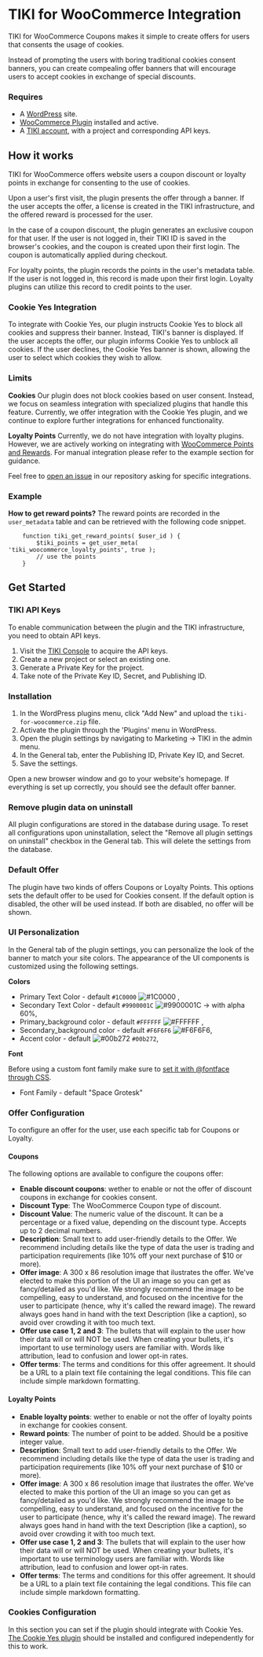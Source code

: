 # TIKI for WooCommerce Integration

TIKI for WooCommerce Coupons makes it simple to create offers for users that consents the usage of cookies. 

Instead of prompting the users with boring traditional cookies consent banners, you can create compealing offer banners that will encourage users to accept cookies in exchange of special discounts.


### Requires

- A [WordPress](https://wordpress.org) site.
- [WooCommerce Plugin](https://br.wordpress.org/plugins/woocommerce/) installed and active.
- A [TIKI account](https://console.mytiki.com), with a project and corresponding API keys.

## How it works
TIKI for WooCommerce offers website users a coupon discount or loyalty points in exchange for consenting to the use of cookies.

Upon a user's first visit, the plugin presents the offer through a banner. If the user accepts the offer, a license is created in the TIKI infrastructure, and the offered reward is processed for the user.

In the case of a coupon discount, the plugin generates an exclusive coupon for that user. If the user is not logged in, their TIKI ID is saved in the browser's cookies, and the coupon is created upon their first login. The coupon is automatically applied during checkout.

For loyalty points, the plugin records the points in the user's metadata table. If the user is not logged in, this record is made upon their first login. Loyalty plugins can utilize this record to credit points to the user.

### Cookie Yes Integration
To integrate with Cookie Yes, our plugin instructs Cookie Yes to block all cookies and suppress their banner. Instead, TIKI's banner is displayed. If the user accepts the offer, our plugin informs Cookie Yes to unblock all cookies. If the user declines, the Cookie Yes banner is shown, allowing the user to select which cookies they wish to allow.

### Limits
**Cookies**
Our plugin does not block cookies based on user consent. Instead, we focus on seamless integration with specialized plugins that handle this feature. Currently, we offer integration with the Cookie Yes plugin, and we continue to explore further integrations for enhanced functionality.

**Loyalty Points**
Currently, we do not have integration with loyalty plugins. However, we are actively working on integrating with [WooCommerce Points and Rewards](https://woocommerce.com/pt-br/products/woocommerce-points-and-rewards/). For manual integration please refer to the example section for guidance.

Feel free to [open an issue](https://github.com/tiki/integrations/issues/new) in our repository asking for specific integrations. 

### Example
**How to get reward points?**
The reward points are recorded in the `user_metadata` table and can be retrieved with the following code snippet. 
```
    function tiki_get_reward_points( $user_id ) {
        $tiki_points = get_user_meta( 'tiki_woocommerce_loyalty_points', true );
        // use the points
    }
```

## Get Started
### TIKI API Keys
To enable communication between the plugin and the TIKI infrastructure, you need to obtain API keys.
1. Visit the [TIKI Console](https://console.mytiki.com) to acquire the API keys.
2. Create a new project or select an existing one.
3. Generate a Private Key for the project.
4. Take note of the Private Key ID, Secret, and Publishing ID.

### Installation
1. In the WordPress plugins menu, click "Add New" and upload the `tiki-for-woocommerce.zip` file.
2. Activate the plugin through the 'Plugins' menu in WordPress.
3. Open the plugin settings by navigating to Marketing -> TIKI in the admin menu.
4. In the General tab, enter the Publishing ID, Private Key ID, and Secret.
5. Save the settings.

Open a new browser window and go to your website's homepage. If everything is set up correctly, you should see the default offer banner.

### Remove plugin data on uninstall
All plugin configurations are stored in the database during usage. To reset all configurations upon uninstallation, select the "Remove all plugin settings on uninstall" checkbox in the General tab. This will delete the settings from the database.

### Default Offer	
The plugin have two kinds of offers Coupons or Loyalty Points. This options sets the default offer to be used for Cookies consent. If the default option is disabled, the other will be used instead. If both are disabled, no offer will be shown.

### UI Personalization
In the General tab of the plugin settings, you can personalize the look of the banner to match your site colors. The appearance of the UI components is customized using the following settings.

**Colors**
- Primary Text Color - default `#1C0000` ![#1C0000](https://placehold.co/15x15/1C0000/1C0000.png) ,
- Secondary Text Color - default `#9900001C` ![#9900001C](https://placehold.co/15x15/1C0000/1C0000.png) -> with alpha 60%, 
- Primary_background color - default `#FFFFFF` ![#FFFFFF](https://placehold.co/15x15/FFFFFF/FFFFFF.png) ,
- Secondary_background color - default `#F6F6F6` ![#F6F6F6](https://placehold.co/15x15/F6F6F6/F6F6F6.png),
- Accent color - default ![#00b272](https://placehold.co/15x15/00b272/00b272.png) `#00b272`,

**Font**

Before using a custom font family make sure to [set it with @fontface through CSS](https://developer.mozilla.org/en-US/docs/Web/CSS/@font-face).

- Font Family - default "Space Grotesk"

### Offer Configuration
To configure an offer for the user, use each specific tab for Coupons or Loyalty.

#### Coupons
The following options are available to configure the coupons offer:

- **Enable discount coupons**: wether to enable or not the offer of discount coupons in exchange for cookies consent.
- **Discount Type**: The WooCommerce Coupon type of discount. 
- **Discount Value**: The numeric value of the discount. It can be a percentage or a fixed value, depending on the discount type. Accepts up to 2 decimal numbers.	
- **Description**: Small text to add user-friendly details to the Offer. We recommend including details like the type of data the user is trading and participation requirements (like 10% off your next purchase of $10 or more).
- **Offer image**: A 300 x 86 resolution image that ilustrates the offer. We've elected to make this portion of the UI an image so you can get as fancy/detailed as you'd like. We strongly recommend the image to be compelling, easy to understand, and focused on the incentive for the user to participate (hence, why it's called the reward image). The reward always goes hand in hand with the text Description (like a caption), so avoid over crowding it with too much text.
- **Offer use case 1, 2 and 3**: The bullets that will explain to the user how their data will or will NOT be used. When creating your bullets, it's important to use terminology users are familiar with. Words like attribution, lead to confusion and lower opt-in rates.
- **Offer terms**: The terms and conditions for this offer agreement. It should be a URL to a plain text file containing the legal conditions. This file can include simple markdown formatting.
  
#### Loyalty Points

- **Enable loyalty points**: wether to enable or not the offer of loyalty points in exchange for cookies consent.
- **Reward points**: The number of point to be added. Should be a positive integer value.
- **Description**: Small text to add user-friendly details to the Offer. We recommend including details like the type of data the user is trading and participation requirements (like 10% off your next purchase of $10 or more).
- **Offer image**: A 300 x 86 resolution image that ilustrates the offer. We've elected to make this portion of the UI an image so you can get as fancy/detailed as you'd like. We strongly recommend the image to be compelling, easy to understand, and focused on the incentive for the user to participate (hence, why it's called the reward image). The reward always goes hand in hand with the text Description (like a caption), so avoid over crowding it with too much text.
- **Offer use case 1, 2 and 3**: The bullets that will explain to the user how their data will or will NOT be used. When creating your bullets, it's important to use terminology users are familiar with. Words like attribution, lead to confusion and lower opt-in rates.
- **Offer terms**: The terms and conditions for this offer agreement. It should be a URL to a plain text file containing the legal conditions. This file can include simple markdown formatting.

### Cookies Configuration
In this section you can set if the plugin should integrate with Cookie Yes. [The Cookie Yes plugin](https://br.wordpress.org/plugins/cookie-law-info/) should be installed and configured independently for this to work.
